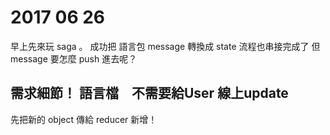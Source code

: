 # 2017 06 26

早上先來玩 saga 。
成功把 語言包 message 轉換成 state
流程也串接完成了
但 message 要怎麼 push 進去呢？

## 需求細節！ 語言檔　不需要給User 線上update 

先把新的 object 傳給 reducer 新增！
